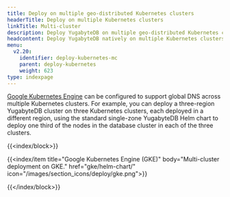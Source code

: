 ```yaml
---
title: Deploy on multiple geo-distributed Kubernetes clusters
headerTitle: Deploy on multiple Kubernetes clusters
linkTitle: Multi-cluster
description: Deploy YugabyteDB on multiple geo-distributed Kubernetes clusters.
headcontent: Deploy YugabyteDB natively on multiple Kubernetes clusters.
menu:
  v2.20:
    identifier: deploy-kubernetes-mc
    parent: deploy-kubernetes
    weight: 623
type: indexpage
---
```


[Google Kubernetes Engine](https://cloud.google.com/kubernetes-engine/docs/concepts/types-of-clusters) can be configured to support global DNS across multiple Kubernetes clusters. For example, you can deploy a three-region YugabyteDB cluster on three Kubernetes clusters, each deployed in a different region, using the standard single-zone YugabyteDB Helm chart to deploy one third of the nodes in the database cluster in each of the three clusters.

{{<index/block>}}

  {{<index/item
    title="Google Kubernetes Engine (GKE)"
    body="Multi-cluster deployment on GKE."
    href="gke/helm-chart/"
    icon="/images/section_icons/deploy/gke.png">}}

{{</index/block>}}
